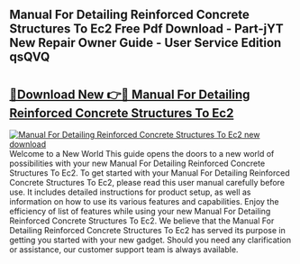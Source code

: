 ## Manual For Detailing Reinforced Concrete Structures To Ec2 Free Pdf Download - Part-jYT New Repair Owner Guide - User Service Edition qsQVQ

# <h2><a href="http://cf1213.oget.top/?id=Manual+For+Detailing+Reinforced+Concrete+Structures+To+Ec2">🔗Download New 👉🔴 Manual For Detailing Reinforced Concrete Structures To Ec2</a></h2>

[![Manual For Detailing Reinforced Concrete Structures To Ec2 new download](https://i.imgur.com/5g1atiW.png)](http://cf1213.oget.top/?id=Manual+For+Detailing+Reinforced+Concrete+Structures+To+Ec2)
Welcome to a New World This guide opens the doors to a new world of possibilities with your new Manual For Detailing Reinforced Concrete Structures To Ec2. To get started with your Manual For Detailing Reinforced Concrete Structures To Ec2, please read this user manual carefully before use. It includes detailed instructions for product setup, as well as information on how to use its various features and capabilities. Enjoy the efficiency of list of features while using your new Manual For Detailing Reinforced Concrete Structures To Ec2. We believe that the Manual For Detailing Reinforced Concrete Structures To Ec2 has served its purpose in getting you started with your new gadget. Should you need any clarification or assistance, our customer support team is always available.
